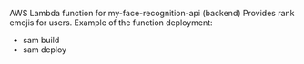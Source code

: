 AWS Lambda function for my-face-recognition-api (backend)
Provides rank emojis for users.
Example of the function deployment:
- sam build
- sam deploy